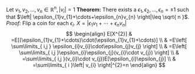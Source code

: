 Let $v_{1},v_{2},\dots,v_{n}\in \mathbb{R}^{n},\left| v_{i} \right|=1$
**Theorem:** There exists a $\epsilon_{1},\epsilon_{2},\dots,\epsilon_{n}=\pm1$ such that $\left| \epsilon_{1}v_{1}+\cdots+\epsilon_{n}v_{n} \right|\leq \sqrt{ n }$.
*Proof:* Flip a coin for each $\epsilon_{i}$. $X=\left| \epsilon_{1}v_{1}+\cdots+\epsilon_{n}v_{n} \right|$
$$
\begin{align}
E[X^{2}] & =E[(\epsilon_{1}v_{1}+\cdots)\cdot(\epsilon_{1}v_{1}+\cdots)] \\
 & =E\left[ \sum\limits_{ i,j } \epsilon_{i}v_{i}\cdot\epsilon_{j}v_{j} \right] \\
 & =E\left[ \sum\limits_{ i,j }\epsilon_{i}\epsilon_{j}(v_{i}\cdot v_{j})  \right] \\
 & =\sum\limits_{ i,j }(v_{i}\cdot v_{j})E[\epsilon_{i}\epsilon_{j}]  \\
 & =\sum\limits_{ i }\left| v_{i} \right|^{2}=n
\end{align}
$$
